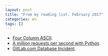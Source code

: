 ```yaml
---
layout: post
title: "From my reading list. February 2017"
categories: en
tags: []
---
```


- [Four Column
  ASCII](https://garbagecollected.org/2017/01/31/four-column-ascii/).
- [A million requests per second with Python](https://medium.freecodecamp.com/million-requests-per-second-with-python-95c137af319#.3xj69kqx0).
- [GitLab.com Database Incident](https://about.gitlab.com/2017/02/01/gitlab-dot-com-database-incident/).
